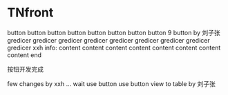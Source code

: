 # TNfront


button
button
button
button
button
button
button
button
9 button by 刘子张
gredicer
gredicer
gredicer
gredicer
gredicer
gredicer
gredicer
gredicer
gredicer
xxh info: 
content
content
content
content
content
content
content
content
end

按钮开发完成

few changes by xxh ... wait
use button
use button view to table by 刘子张


